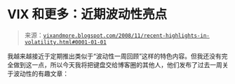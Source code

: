 <!--yml

类别：未分类

日期：2024-05-18 18:13:31

-->

# VIX 和更多：近期波动性亮点

> 来源：[`vixandmore.blogspot.com/2008/11/recent-highlights-in-volatility.html#0001-01-01`](http://vixandmore.blogspot.com/2008/11/recent-highlights-in-volatility.html#0001-01-01)

我越来越接近于定期推出类似于“波动性一周回顾”这样的特色内容。但我还没有完全做到这一点，所以今天我将把键盘交给博客圈的其他人，他们发布了过去一周关于波动性的有趣文章：

